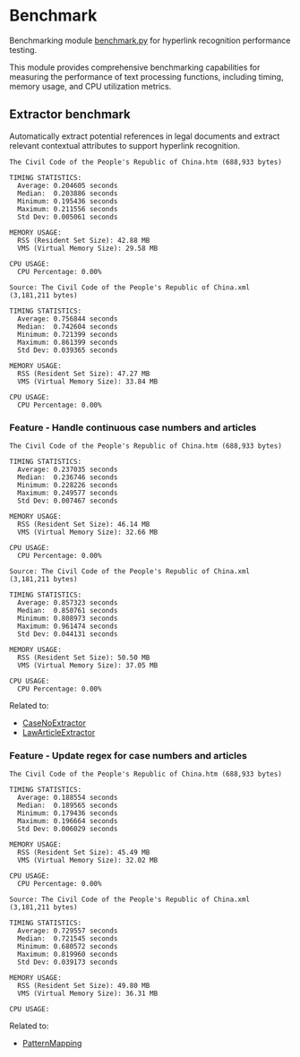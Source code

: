 # Benchmark

Benchmarking module [benchmark.py](../python/linkgen/src/benchmark/benchmark.py) for hyperlink recognition performance testing.

This module provides comprehensive benchmarking capabilities for measuring
the performance of text processing functions, including timing, memory usage,
and CPU utilization metrics.

## Extractor benchmark

Automatically extract potential references in legal documents and extract relevant contextual attributes to support hyperlink recognition.

```
The Civil Code of the People's Republic of China.htm (688,933 bytes)

TIMING STATISTICS:
  Average: 0.204605 seconds
  Median:  0.203886 seconds
  Minimum: 0.195436 seconds
  Maximum: 0.211556 seconds
  Std Dev: 0.005061 seconds

MEMORY USAGE:
  RSS (Resident Set Size): 42.88 MB
  VMS (Virtual Memory Size): 29.58 MB

CPU USAGE:
  CPU Percentage: 0.00%
```

```
Source: The Civil Code of the People's Republic of China.xml (3,181,211 bytes)

TIMING STATISTICS:
  Average: 0.756844 seconds
  Median:  0.742604 seconds
  Minimum: 0.721399 seconds
  Maximum: 0.861399 seconds
  Std Dev: 0.039365 seconds

MEMORY USAGE:
  RSS (Resident Set Size): 47.27 MB
  VMS (Virtual Memory Size): 33.84 MB

CPU USAGE:
  CPU Percentage: 0.00%
```


### Feature - Handle continuous case numbers and articles

```
The Civil Code of the People's Republic of China.htm (688,933 bytes)

TIMING STATISTICS:
  Average: 0.237035 seconds
  Median:  0.236746 seconds
  Minimum: 0.228226 seconds
  Maximum: 0.249577 seconds
  Std Dev: 0.007467 seconds

MEMORY USAGE:
  RSS (Resident Set Size): 46.14 MB
  VMS (Virtual Memory Size): 32.66 MB

CPU USAGE:
  CPU Percentage: 0.00%
```

```
Source: The Civil Code of the People's Republic of China.xml (3,181,211 bytes)

TIMING STATISTICS:
  Average: 0.857323 seconds
  Median:  0.850761 seconds
  Minimum: 0.808973 seconds
  Maximum: 0.961474 seconds
  Std Dev: 0.044131 seconds

MEMORY USAGE:
  RSS (Resident Set Size): 50.50 MB
  VMS (Virtual Memory Size): 37.05 MB

CPU USAGE:
  CPU Percentage: 0.00%
```

Related to:

- [CaseNoExtractor](../python/linkgen/src/linkgen/extractor.py)
- [LawArticleExtractor](../python/linkgen/src/linkgen/extractor.py)


### Feature - Update regex for case numbers and articles

```
The Civil Code of the People's Republic of China.htm (688,933 bytes)

TIMING STATISTICS:
  Average: 0.188554 seconds
  Median:  0.189565 seconds
  Minimum: 0.179436 seconds
  Maximum: 0.196664 seconds
  Std Dev: 0.006029 seconds

MEMORY USAGE:
  RSS (Resident Set Size): 45.49 MB
  VMS (Virtual Memory Size): 32.02 MB

CPU USAGE:
  CPU Percentage: 0.00%
```

```
Source: The Civil Code of the People's Republic of China.xml (3,181,211 bytes)

TIMING STATISTICS:
  Average: 0.729557 seconds
  Median:  0.721545 seconds
  Minimum: 0.680572 seconds
  Maximum: 0.819960 seconds
  Std Dev: 0.039173 seconds

MEMORY USAGE:
  RSS (Resident Set Size): 49.80 MB
  VMS (Virtual Memory Size): 36.31 MB

CPU USAGE:
```

Related to:

- [PatternMapping](../python/linkgen/src/linkgen/resources/PatternMapping.json)